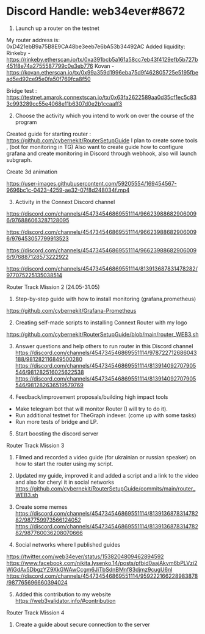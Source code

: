 # Discord Handle: web34ever#8672

1. Launch up a router on the testnet

My router address is: 0xD421ebB9a75B8E9CA48be3eeb7e6bA53b34492AC
Added liquidity: Rinkeby - https://rinkeby.etherscan.io/tx/0xa391bcb5a161a58cc7eb43f4129efb5b727b451f8e74a2755587799c0e3eb776
                 Kovan - https://kovan.etherscan.io/tx/0x99a359d1996eba75d9f462805725e5195fbead5ed92ce95e0fa50f769fca8f50

Bridge test : https://testnet.amarok.connextscan.io/tx/0x63fa2622589aa0d35cf1ec5c833c993289cc55e4068e11b6307d0e2b1ccaaff3

2. Choose the activity which you intend to work on over the course of the program

 Created guide for starting router : https://github.com/cybernekit/RouterSetupGuide
 I plan to create some tools , (bot for monitoring in TG)
 Also want to create guide how to configure grafana and create monitoring in Discord through webhook, also will launch subgraph.

Create 3d animation 

https://user-images.githubusercontent.com/59205554/169454567-9696bc1c-0423-4259-ae32-07f8d248034f.mp4


3. Activity in the Connext Discord channel

https://discord.com/channels/454734546869551114/966239886829060096/976886063287128095

https://discord.com/channels/454734546869551114/966239886829060096/976453057799913523

https://discord.com/channels/454734546869551114/966239886829060096/976887128573222922

https://discord.com/channels/454734546869551114/813913687831478282/977075225135038514


Router Track Mission 2 (24.05-31.05)

1.  Step-by-step guide with how to install monitoring (grafana,prometheus) 

https://github.com/cybernekit/Grafana-Prometheus

2. Creating self-made scripts to installing Connext Router with my logo

https://github.com/cybernekit/RouterSetupGuide/blob/main/router_WEB3.sh

3. Answer questions and help others to run router in this Discord channel 
https://discord.com/channels/454734546869551114/978722712686043188/981282116849500280
https://discord.com/channels/454734546869551114/813914092707905546/981282516025622538
https://discord.com/channels/454734546869551114/813914092707905546/981282636519579769


4. Feedback/improvement proposals/building high impact tools 
- Make telegram bot that will monitor Router (I will try to do it).
- Run additional testnet for TheGraph indexer. (come up with some tasks)
- Run more tests of bridge and LP.

5. Start boosting the discord server 

Router Track Mission 3 

1. Filmed and recorded a video guide (for ukrainian or russian speaker) on how to start the router using my script.

2. Updated my guide, improved it and added a script and a link to the video and also for cheryl it in social networks https://github.com/cybernekit/RouterSetupGuide/commits/main/router_WEB3.sh

3. Create some memes 
https://discord.com/channels/454734546869551114/813913687831478282/987759973566124052
https://discord.com/channels/454734546869551114/813913687831478282/987760036208070666

4. Social networks where I published guides 

https://twitter.com/web34ever/status/1538204809462894592
https://www.facebook.com/nikita.lysenko.14/posts/pfbid0aajAkvm6bPLVzi2WjGdAv5DbgzYZ9XkGWAwCcgm6JiTbSdnBMnf83djmz9cugU6nl
https://discord.com/channels/454734546869551114/959222166228983878/987765696660394024

5. Added this contribution to my website https://web3validator.info/#contribution

Router Track Mission 4 

1. Сreate a guide about secure connection to the server
